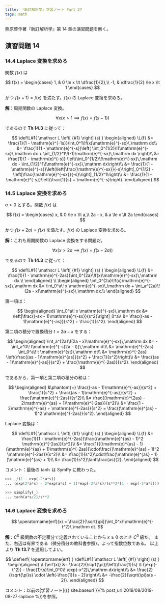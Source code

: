 ```yaml
---
title: 『新訂解析学』学習ノート Part 27
tags: math
---
```


熊原啓作著『新訂解析学』第 14 章の演習問題を解く。

## 演習問題 14

### 14.4 Laplace 変換を求めろ

関数 $f(x)$ は

$$
f(x) = \begin{cases}
    1, & 0 \le x \lt \dfrac{1}{2},\\
    -1, & \dfrac{1}{2} \le x \lt 1
\end{cases}
$$

かつ $f(x + 1) = f(x)$ を満たす。$f(x)$ の Laplace 変換を求めろ。

**解**：周期関数の Laplace 変換。

$$\forall x(x \gt 1 \implies f(x) = f(x - 1))$$

であるので **Th 14.3** に従って：

$$
\def\L#1{ \mathscr L \left[ {#1} \right] (s) }
\begin{aligned}
\L{f} &= \frac{1}{1 - \mathrm{e}^{-1s}}\int_0^1\!f(x)\mathrm{e}^{-sx}\,\mathrm dx\\
&= \frac{1}{1 - \mathrm{e}^{-s}}\left(
    \int_0^{1/2}\!1\mathrm{e}^{-sx}\,\mathrm dx + \int_{1/2}^1\!(-1)\mathrm{e}^{-sx}\,\mathrm dx
    \right)\\
&= \frac{1}{1 - \mathrm{e}^{-s}}
    \left(\int_0^{1/2}\!\mathrm{e}^{-sx}\,\mathrm dx - \int_{1/2}^1\!\mathrm{e}^{-sx}\,\mathrm dx\right)\\
&= \frac{1}{1 - \mathrm{e}^{-s}}\left(\left[\frac{\mathrm{e}^{-sx}}{-s}\right]_0^{1/2}
    - \left[\frac{\mathrm{e}^{-sx}}{-s}\right]_{1/2}^1\right)\\
&= \frac{1}{1 - \mathrm{e}^{-s}}\left(\frac{1}{s} + \mathrm{e}^{-s}\right).
\end{aligned}
$$

### 14.5 Laplace 変換を求めろ

$a > 0$ とする。関数 $f(x)$ は

$$
f(x) = \begin{cases}
    x, & 0 \le x \lt a,\\
    2a - x, & a \le x \lt 2a
\end{cases}
$$

かつ $f(x + 2a) = f(x)$ を満たす。$f(x)$ の Laplace 変換を求めろ。

**解**：これも周期関数の Laplace 変換をする問題だ。

$$\forall x(x \gt 2a \implies f(x) = f(x - 2a))$$

であるので **Th 14.3** に従って：

$$
\def\L#1{ \mathscr L \left[ {#1} \right] (s) }
\begin{aligned}
\L{f} &= \frac{1}{1 - \mathrm{e}^{-2as}}\int_0^{2a}\!f(x)\mathrm{e}^{-sx}\,\mathrm dx.\\
\end{aligned}
\\
\begin{aligned}
\int_0^{2a}\!f(x)\mathrm{e}^{-sx}\,\mathrm dx
&= \int_0^a\! x \mathrm{e}^{-sx}\,\mathrm dx + \int_a^{2a}\!(2a - x)\mathrm{e}^{-sx}\,\mathrm dx.\\
\end{aligned}
$$

第一項は：

$$
\begin{aligned}
\int_0^a\! x \mathrm{e}^{-sx}\,\mathrm dx
&= \left[\frac{(-sx - 1)\mathrm{e}^{-sx}}{s^2}\right]_0^a\\
&= \frac{(-as - 1)\mathrm{e}^{-as}}{s^2} + \frac{1}{s^2}.
\end{aligned}
$$

第二項の積分で置換積分 $t = 2a - x$ をする：

$$
\begin{aligned}
\int_a^{2a}\!(2a - x)\mathrm{e}^{-sx}\,\mathrm dx
&= -\int_a^0\! t\mathrm{e}^{-s(2a - t)}\,\mathrm dt\\
&= \mathrm{e}^{-2as} \int_0^a\! t \mathrm{e}^{st}\,\mathrm dt\\
&= \mathrm{e}^{-2as} \left(\frac{(as - 1)\mathrm{e}^{as}}{s^2} + \frac{1}{s^2}\right)\\
&= \frac{(as - 1)\mathrm{e}^{-as}}{s^2} + \frac{\mathrm{e}^{-2as}}{s^2}.
\end{aligned}
$$

であるから、第一項と第二項の積分の和は：

$$
\begin{aligned}
&\phantom{=} \frac{(-as - 1)\mathrm{e}^{-as}}{s^2} + \frac{1}{s^2}
    + \frac{(as - 1)\mathrm{e}^{-as}}{s^2} + \frac{\mathrm{e}^{-2as}}{s^2}\\
&= \frac{(\mathrm{e}^{2as} - 2\mathrm{e}^{as} + 1)\mathrm{e}^{-2as}}{s^2}\\
&= \frac{1 - 2\mathrm{e}^{-as} + \mathrm{e}^{-2as}}{s^2}
= \frac{(\mathrm{e}^{as} - 1)^2 \mathrm{e}^{-2as}}{s^2}.
\end{aligned}
$$

Laplace 変換は：

$$
\def\L#1{ \mathscr L \left[ {#1} \right] (s) }
\begin{aligned}
\L{f} &= \frac{1}{1 - \mathrm{e}^{-2as}}\frac{(\mathrm{e}^{as} - 1)^2 \mathrm{e}^{-2as}}{s^2}\\
&= \frac{1}{(\mathrm{e}^{as} - 1)(\mathrm{e}^{as} + 1)\mathrm{e}^{-2as}}\cdot\frac{(\mathrm{e}^{as} - 1)^2 \mathrm{e}^{-2as}}{s^2}\\
&= \frac{1}{s^2}\cdot\frac{\mathrm{e}^{as} - 1}{\mathrm{e}^{as} + 1}\\
&= \frac{1}{s^2}\tanh\frac{as}{2}.
\end{aligned}
$$

コメント：最後の $\tanh$ は SymPy に教わった。

```python
>>> _/(1 - exp(-2*a*s))
... (exp(2*a*s) - 2*exp(a*s) + 1)*exp(-2*a*s)/(s**2*(1 - exp(-2*a*s)))

>>> simplify(_)
... tanh(a*s/2)/s**2
```

### 14.6 Laplace 変換を求めろ

$$
\operatorname{erf}(x) = \frac{2}{\sqrt{\pi}}\int_0^x\!\mathrm{e}^{-t^2}\,\mathrm dt.
$$

**解**：$C^0$ 級関数の不定積分で定義されていることから $x \ge 0$ のとき $C^0$ 級だ。
また、右辺は有界である（微分積分の教科書参照）。よって指数位数である。
以上より **Th 13.7** を適用してよい。

$$
\def\erf{ \operatorname{erf} }
\def\L#1{ \mathscr L \left[ {#1} \right] (s) }
\begin{aligned}
    \L{\erf(x)}
    &= \frac{2}{\sqrt{\pi}}\left(\frac{1}{s} \L{\exp(-t^2)} - \frac{1}{s}\int_0^0\! \exp(-x^2)\,\mathrm dx\right)\\
    &= \frac{2}{\sqrt{\pi}s} \cdot \left(-\frac{1}{s - 2}\right)\\
    &= -\frac{2}{\sqrt{\pi}s(s - 2)}.
\end{aligned}
$$

コメント：以前の[学習ノート]({{ site.baseurl }}{% post_url 2019/08/2019-08-27-laplace %})を参照。
